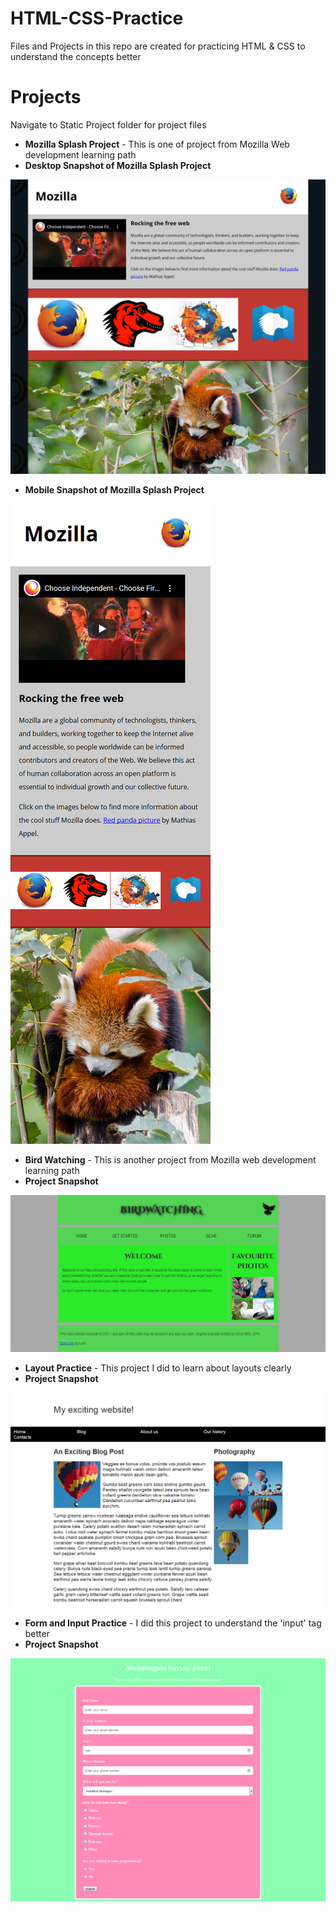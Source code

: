# HTML-CSS-Practice
Files and Projects in this repo are created for practicing HTML &amp; CSS to understand the concepts better

# Projects
Navigate to Static Project folder for project files

  - **Mozilla Splash Project** - This is one of project from Mozilla Web development learning path
  - **Desktop Snapshot of Mozilla Splash Project**

![Mozilla Splash Project Snapshot Desktop](https://github.com/mathans1695/HTML-CSS-Practice/blob/master/Mozilla%20html%20practice%20projects/Mozilla%20splash%20page.jpg)

  - **Mobile Snapshot of Mozilla Splash Project**

![Mozilla Splash Project Snapshot Mobile](https://github.com/mathans1695/HTML-CSS-Practice/blob/master/Mozilla%20html%20practice%20projects/Mozilla%20splash%20page.png)

  - **Bird Watching** - This is another project from Mozilla web development learning path
  - **Project Snapshot**
  
![Bird Watching Snapshot](https://github.com/mathans1695/HTML-CSS-Practice/blob/master/Mozilla%20html%20practice%20projects/Birdwatching.png)

  - **Layout Practice** - This project I did to learn about layouts clearly
  - **Project Snapshot**

![Layout Snapshot](https://github.com/mathans1695/HTML-CSS-Practice/blob/master/Mozilla%20html%20practice%20projects/Layout%20Task.png)

  - **Form and Input Practice** - I did this project to understand the 'input' tag better
  - **Project Snapshot**

![Form and Input Snapshot](https://github.com/mathans1695/HTML-CSS-Practice/blob/master/Mozilla%20html%20practice%20projects/Survey%20Form.png)

